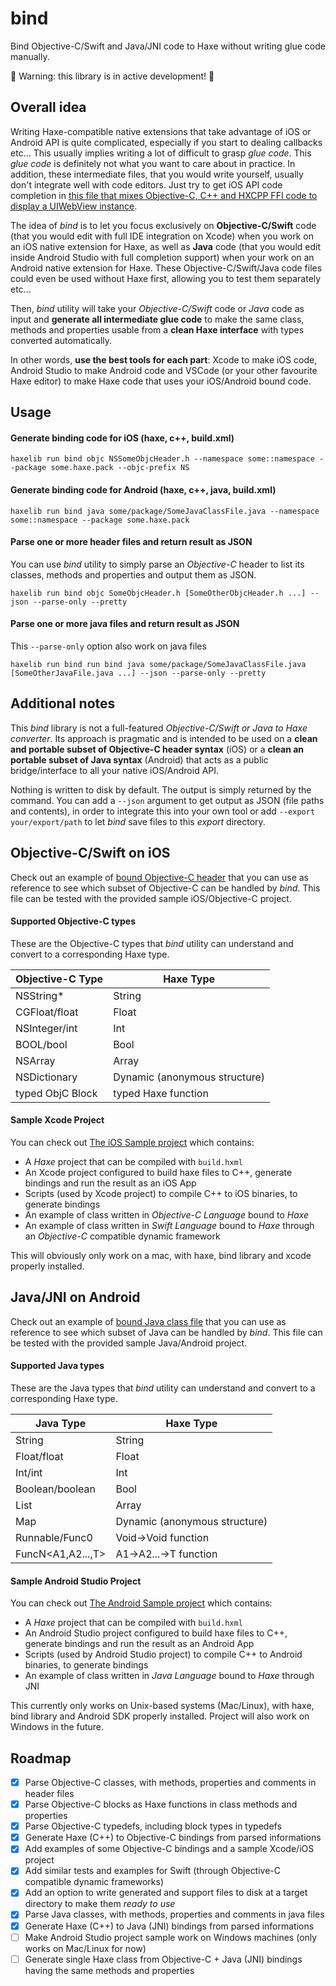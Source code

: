# bind

Bind Objective-C/Swift and Java/JNI code to Haxe without writing glue code manually.

🚨 Warning: this library is in active development! 🚨

## Overall idea

Writing Haxe-compatible native extensions that take advantage of iOS or Android API is quite complicated, especially if you start to dealing callbacks etc... This usually implies writing a lot of difficult to grasp _glue code_. This _glue code_ is definitely not what you want to care about in practice. In addition, these intermediate files, that you would write yourself, usually don't integrate well with code editors. Just try to get iOS API code completion in [this file that mixes Objective-C, C++ and HXCPP FFI code to display a UIWebView instance](https://github.com/HaxeExtension/extension-webview/blob/dca79b548fc6f3522f6d4543104a22e7bec1a26e/project/ios/WebViewEx.mm).

The idea of _bind_ is to let you focus exclusively on **Objective-C/Swift** code (that you would edit with full IDE integration on Xcode) when you work on an iOS native extension for Haxe, as well as **Java** code (that you would edit inside Android Studio with full completion support) when your work on an Android native extension for Haxe. These Objective-C/Swift/Java code files could even be used without Haxe first, allowing you to test them separately etc...

Then, _bind_ utility will take your _Objective-C/Swift_ code or _Java_ code as input and **generate all intermediate glue code** to make the same class, methods and properties usable from a **clean Haxe interface** with types converted automatically.

In other words, **use the best tools for each part**: Xcode to make iOS code, Android Studio to make Android code and VSCode (or your other favourite Haxe editor) to make Haxe code that uses your iOS/Android bound code.

## Usage

#### Generate binding code for iOS (haxe, c++, build.xml)

```
haxelib run bind objc NSSomeObjcHeader.h --namespace some::namespace --package some.haxe.pack --objc-prefix NS
```

#### Generate binding code for Android (haxe, c++, java, build.xml)

```
haxelib run bind java some/package/SomeJavaClassFile.java --namespace some::namespace --package some.haxe.pack
```

#### Parse one or more header files and return result as JSON

You can use _bind_ utility to simply parse an _Objective-C_ header to list its classes, methods and properties and output them as JSON.

```
haxelib run bind objc SomeObjcHeader.h [SomeOtherObjcHeader.h ...] --json --parse-only --pretty
```

#### Parse one or more java files and return result as JSON

This ``--parse-only`` option also work on java files

```
haxelib run bind run bind java some/package/SomeJavaClassFile.java [SomeOtherJavaFile.java ...] --json --parse-only --pretty
```

## Additional notes

This _bind_ library is not a full-featured _Objective-C/Swift or Java to Haxe converter_. Its approach is pragmatic and is intended to be used on a **clean and portable subset of Objective-C header syntax** (iOS) or a **clean an portable subset of Java syntax** (Android) that acts as a public bridge/interface to all your native iOS/Android API.

Nothing is written to disk by default. The output is simply returned by the command. You can add a ``--json`` argument to get output as JSON (file paths and contents), in order to integrate this into your own tool or add ``--export your/export/path`` to let _bind_ save files to this _export_ directory.

## Objective-C/Swift on iOS

Check out an example of [bound Objective-C header](https://github.com/jeremyfa/bind/blob/master/sample/ios/project.ios/IosSample/AppNativeInterface.h) that you can use as reference to see which subset of Objective-C can be handled by _bind_. This file can be tested with the provided sample iOS/Objective-C project.

#### Supported Objective-C types

These are the Objective-C types that _bind_ utility can understand and convert to a corresponding Haxe type.

Objective-C Type | Haxe Type
-----------------|----------
NSString*        | String
CGFloat/float    | Float
NSInteger/int    | Int
BOOL/bool        | Bool
NSArray          | Array
NSDictionary     | Dynamic (anonymous structure)
typed ObjC Block | typed Haxe function

#### Sample Xcode Project

You can check out [The iOS Sample project](https://github.com/jeremyfa/bind/tree/master/sample/ios) which contains:

 * A _Haxe_ project that can be compiled with ``build.hxml``
 * An Xcode project configured to build haxe files to C++, generate bindings and run the result as an iOS App
 * Scripts (used by Xcode project) to compile C++ to iOS binaries, to generate bindings
 * An example of class written in _Objective-C Language_ bound to _Haxe_
 * An example of class written in _Swift Language_ bound to _Haxe_ through an _Objective-C_ compatible dynamic framework

This will obviously only work on a mac, with haxe, bind library and xcode properly installed.

## Java/JNI on Android

Check out an example of [bound Java class file](https://github.com/jeremyfa/bind/blob/master/sample/android/project.android/app/src/main/java/yourcompany/androidsample/AppAndroidInterface.javah) that you can use as reference to see which subset of Java can be handled by _bind_. This file can be tested with the provided sample Java/Android project.

#### Supported Java types

These are the Java types that _bind_ utility can understand and convert to a corresponding Haxe type.

Java Type            | Haxe Type
---------------------|----------
String               | String
Float/float          | Float
Int/int              | Int
Boolean/boolean      | Bool
List                 | Array
Map                  | Dynamic (anonymous structure)
Runnable/Func0<Void> | Void->Void function
FuncN<A1,A2...,T>    | A1->A2...->T function

#### Sample Android Studio Project

You can check out [The Android Sample project](https://github.com/jeremyfa/bind/tree/master/sample/android) which contains:

 * A _Haxe_ project that can be compiled with ``build.hxml``
 * An Android Studio project configured to build haxe files to C++, generate bindings and run the result as an Android App
 * Scripts (used by Android Studio project) to compile C++ to Android binaries, to generate bindings
 * An example of class written in _Java Language_ bound to _Haxe_ through JNI

This currently only works on Unix-based systems (Mac/Linux), with haxe, bind library and Android SDK properly installed.
Project will also work on Windows in the future.

## Roadmap

* [x] Parse Objective-C classes, with methods, properties and comments in header files
* [x] Parse Objective-C blocks as Haxe functions in class methods and properties
* [x] Parse Objective-C typedefs, including block types in typedefs
* [x] Generate Haxe (C++) to Objective-C bindings from parsed informations
* [x] Add examples of some Objective-C bindings and a sample Xcode/iOS project
* [x] Add similar tests and examples for Swift (through Objective-C compatible dynamic frameworks)
* [x] Add an option to write generated and support files to disk at a target directory to make them _ready to use_
* [x] Parse Java classes, with methods, properties and comments in java files
* [x] Generate Haxe (C++) to Java (JNI) bindings from parsed informations
* [ ] Make Android Studio project sample work on Windows machines (only works on Mac/Linux for now)
* [ ] Generate single Haxe class from Objective-C + Java (JNI) bindings having the same methods and properties
